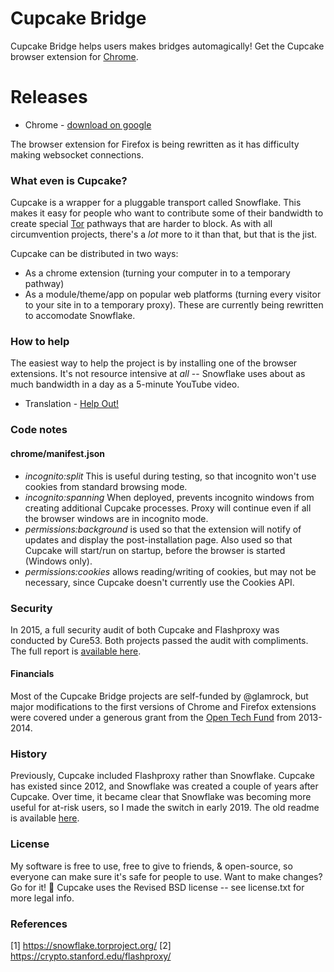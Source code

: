 Cupcake Bridge
===========

Cupcake Bridge helps users makes bridges automagically!  Get the Cupcake browser extension for [Chrome](https://chrome.google.com/webstore/detail/cupcake/dajjbehmbnbppjkcnpdkaniapgdppdnc). 

# Releases
* Chrome - [download on google](https://chrome.google.com/webstore/detail/cupcake/dajjbehmbnbppjkcnpdkaniapgdppdnc)

The browser extension for Firefox is being rewritten as it has difficulty making websocket connections.  

### What even is Cupcake?
Cupcake is a wrapper for a pluggable transport called Snowflake.  This makes it easy for people who want to contribute some of their bandwidth to create special [Tor](https://torproject.org) pathways that are harder to block. As with all circumvention projects, there's a *lot* more to it than that, but that is the jist.  

Cupcake can be distributed in two ways:
* As a chrome extension (turning your computer in to a temporary pathway)
* As a module/theme/app on popular web platforms (turning every visitor to your site in to a temporary proxy). These are currently being rewritten to accomodate Snowflake. 

### How to help
The easiest way to help the project is by installing one of the browser extensions.  It's not resource intensive at *all* -- Snowflake uses about as much bandwidth in a day as a 5-minute YouTube video.

* Translation - [Help Out!](https://www.transifex.com/projects/p/cupcake/)

### Code notes
#### chrome/manifest.json
- *incognito:split* This is useful during testing, so that incognito won't use cookies from standard browsing mode.  
- *incognito:spanning* When deployed, prevents incognito windows from creating additional Cupcake processes. Proxy will continue even if all the browser windows are in incognito mode.  
- *permissions:background* is used so that the extension will notify of updates and display the post-installation page. Also used so that Cupcake will start/run on startup, before the browser is started (Windows only).
- *permissions:cookies* allows reading/writing of cookies, but may not be necessary, since Cupcake doesn't currently use the Cookies API.  

### Security
In 2015, a full security audit of both Cupcake and Flashproxy was conducted by Cure53.  Both projects passed the audit with compliments.  The full report is [available here](https://github.com/glamrock/cupcake/blob/master/security/audit1.pdf).

#### Financials
Most of the Cupcake Bridge projects are self-funded by @glamrock, but major modifications to the first versions of Chrome and Firefox extensions were covered under a generous grant from the [Open Tech Fund](https://www.opentech.fund/project/cupcake-bridge) from 2013-2014.

### History
Previously, Cupcake included Flashproxy rather than Snowflake.  Cupcake has existed since 2012, and Snowflake was created a couple of years after Cupcake.  Over time, it became clear that Snowflake was becoming more useful for at-risk users, so I made the switch in early 2019. The old readme is available [here](https://github.com/glamrock/v1_readme.md).

### License
My software is free to use, free to give to friends, & open-source, so everyone can make sure it's safe for people to use. Want to make changes? Go for it! :dog: Cupcake uses the Revised BSD license -- see license.txt for more legal info.

### References
[1] https://snowflake.torproject.org/
[2] https://crypto.stanford.edu/flashproxy/
